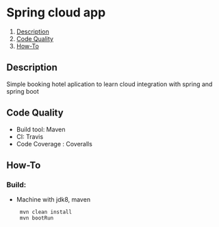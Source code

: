 # Spring cloud app

1. [Description](#description)
2. [Code Quality](#code-quality)
3. [How-To](#how-to)


## Description

Simple booking hotel aplication to learn cloud integration with spring and spring boot  

## Code Quality 
 - Build tool: Maven
 - CI: Travis
 - Code Coverage : Coveralls
 
## How-To

### Build: 
 - Machine with jdk8, maven

        mvn clean install
        mvn bootRun
        
    